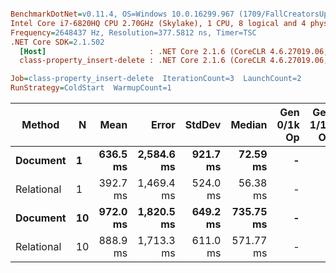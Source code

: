 ``` ini

BenchmarkDotNet=v0.11.4, OS=Windows 10.0.16299.967 (1709/FallCreatorsUpdate/Redstone3)
Intel Core i7-6820HQ CPU 2.70GHz (Skylake), 1 CPU, 8 logical and 4 physical cores
Frequency=2648437 Hz, Resolution=377.5812 ns, Timer=TSC
.NET Core SDK=2.1.502
  [Host]                       : .NET Core 2.1.6 (CoreCLR 4.6.27019.06, CoreFX 4.6.27019.05), 64bit RyuJIT  [AttachedDebugger]
  class-property_insert-delete : .NET Core 2.1.6 (CoreCLR 4.6.27019.06, CoreFX 4.6.27019.05), 64bit RyuJIT

Job=class-property_insert-delete  IterationCount=3  LaunchCount=2  
RunStrategy=ColdStart  WarmupCount=1  

```
|     Method |  N |     Mean |      Error |   StdDev |    Median | Gen 0/1k Op | Gen 1/1k Op | Gen 2/1k Op | Allocated Memory/Op |
|----------- |--- |---------:|-----------:|---------:|----------:|------------:|------------:|------------:|--------------------:|
|   **Document** |  **1** | **636.5 ms** | **2,584.6 ms** | **921.7 ms** |  **72.59 ms** |           **-** |           **-** |           **-** |           **780.55 KB** |
| Relational |  1 | 392.7 ms | 1,469.4 ms | 524.0 ms |  56.38 ms |           - |           - |           - |           284.37 KB |
|   **Document** | **10** | **972.0 ms** | **1,820.5 ms** | **649.2 ms** | **735.75 ms** |           **-** |           **-** |           **-** |           **780.55 KB** |
| Relational | 10 | 888.9 ms | 1,713.3 ms | 611.0 ms | 571.77 ms |           - |           - |           - |           284.37 KB |
